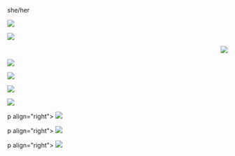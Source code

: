 she/her
<p align="left">   <img src="https://media1.tenor.com/m/OYFqADjduDsAAAAC/nuclear-explosion-starcraft-remastered.gif"/> </p> <img src="https://cdn.pixabay.com/animation/2023/05/17/16/04/16-04-26-783_512.gif"/> </p>
<p align="right">   <img src="https://cdn.pixabay.com/animation/2023/05/17/16/04/16-04-26-783_512.gif"/> </p>
<p align="left">   <img src="https://www.google.com/search?q=explosion+gif&client=firefox-b-1-m&sca_esv=1b6eee4926982cea&tbm=isch&sxsrf=ACQVn09sS4YxJuXXzd185OPalcW37CyU3A:1707715336501&source=lnms&sa=X&ved=0ahUKEwinvImwh6WEAxURQzABHcSDA2cQ_AUIBigB&biw=360&bih=700#&biw=360&bih=700"/> </p> <img src="https://cdn.pixabay.com/animation/2023/05/17/16/04/16-04-26-783_512.gif"/> </p>
<p align="left">   <img src="https://media1.tenor.com/m/OYFqADjduDsAAAAC/nuclear-explosion-starcraft-remastered.gif"/> </p> <img src="https://cdn.pixabay.com/animation/2023/05/17/16/04/16-04-26-783_512.gif"/> </p>
p align="right">   <img src="https://images.app.goo.gl/5MzfkLrCkdHvNFbb7"/> </p> 
p align="right">   <img src="https://images.app.goo.gl/5MzfkLrCkdHvNFbb7"/> </p> 
p align="right">   <img src="https://images.app.goo.gl/5MzfkLrCkdHvNFbb7"/> </p> 
